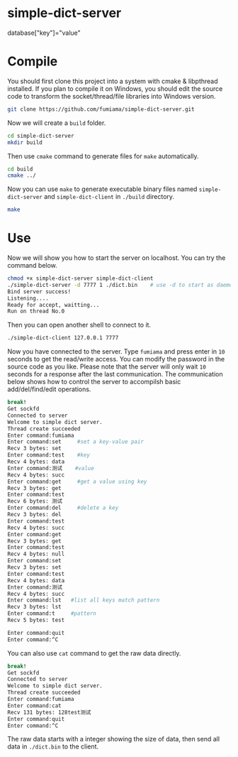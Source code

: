 # simple-dict-server
database["key"]="value"

# Compile
You should first clone this project into a system with cmake & libpthread installed.
If you plan to compile it on Windows, you should edit the source code to transform the socket/thread/file libraries into Windows version.
```bash
git clone https://github.com/fumiama/simple-dict-server.git
```
Now we will create a `build` folder.
```bash
cd simple-dict-server
mkdir build
```
Then use `cmake` command to generate files for `make` automatically.
```bash
cd build
cmake ../
```
Now you can use `make` to generate executable binary files named `simple-dict-server` and `simple-dict-client` in `./build` directory.
```bash
make
```

# Use
Now we will show you how to start the server on localhost. You can try the command below.
```bash
chmod +x simple-dict-server simple-dict-client
./simple-dict-server -d 7777 1 ./dict.bin    # use -d to start as daemon
Bind server success!
Listening....
Ready for accept, waitting...
Run on thread No.0

```
Then you can open another shell to connect to it.
```bash
./simple-dict-client 127.0.0.1 7777
```
Now you have connected to the server. Type `fumiama` and press enter in `10` seconds to get the read/write access. You can modify the password in the source code as you like. Please note that the server will only wait `10` seconds for a response after the last communication. The communication below shows how to control the server to accompilsh basic add/del/find/edit operations.
```bash
break!
Get sockfd
Connected to server
Welcome to simple dict server.
Thread create succeeded
Enter command:fumiama
Enter command:set     #set a key-value pair
Recv 3 bytes: set
Enter command:test    #key
Recv 4 bytes: data
Enter command:测试    #value
Recv 4 bytes: succ
Enter command:get     #get a value using key
Recv 3 bytes: get
Enter command:test
Recv 6 bytes: 测试
Enter command:del     #delete a key
Recv 3 bytes: del
Enter command:test
Recv 4 bytes: succ
Enter command:get
Recv 3 bytes: get
Enter command:test
Recv 4 bytes: null
Enter command:set
Recv 3 bytes: set
Enter command:test
Recv 4 bytes: data
Enter command:测试
Recv 4 bytes: succ
Enter command:lst   #list all keys match pattern
Recv 3 bytes: lst
Enter command:t     #pattern
Recv 5 bytes: test

Enter command:quit
Enter command:^C
```
You can also use `cat` command to get the raw data directly.
```bash
break!
Get sockfd
Connected to server
Welcome to simple dict server.
Thread create succeeded
Enter command:fumiama
Enter command:cat
Recv 131 bytes: 128test测试
Enter command:quit
Enter command:^C
```
The raw data starts with a integer showing the size of data, then send all data in `./dict.bin` to the client.
